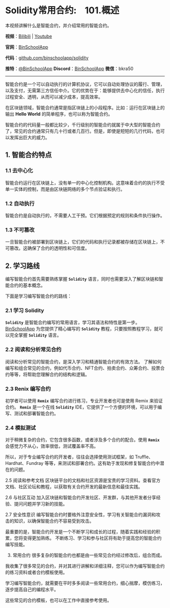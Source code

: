 # Solidity常用合约:&nbsp;&nbsp;&nbsp;&nbsp;101.概述 

本视频讲解什么是智能合约，并介绍常用的智能合约。

**视频**：[Bilibili](#)  |  [Youtube](#)

**官网**：[BinSchoolApp](https://binschool.app)

**代码**：[github.com/binschoolapp/solidity](https://github.com/binschoolapp/solidity)

**推特**：[@BinSchoolApp](https://twitter.com/BinSchoolApp)    **Discord**：[BinSchoolApp](https://discord.gg/PB2YEvggWq)   **微信**：bkra50 

-----

智能合约是一个可以自动执行的计算机协议，它可以自动处理协议的履行、管理，以及支付，无需第三方信任中介。它的优势在于：能够提供去中心化的信任，执行过程安全、透明，从而可以减少成本，提高效率。

在区块链领域，智能合约通常是指区块链上的小段程序。比如：运行在区块链上的输出 **Hello World** 的简单程序，也可以称为智能合约。

智能合约的代码量一般都比较少，千行级别的智能合约就属于中大型的智能合约了，常见的合约通常只有几十行或者几百行。但是，即使是短短的几行代码，也可以发挥出巨大的威力。

## 1. 智能合约特点
### 1.1 去中心化
智能合约运行在区块链上，没有单一的中心化控制机构。这意味着合约的执行不受单一实体的控制，而是由区块链网络的多个节点验证和执行。

### 1.2 自动执行
智能合约是自动执行的，不需要人工干预。它们根据预定的规则和条件执行操作。

### 1.3 不可篡改
一旦智能合约被部署到区块链上，它们的代码和执行记录都被存储在区块链上，不可篡改。这确保了合约的透明性和可信度。

## 2. 学习路线
编写智能合约首先需要熟练掌握 **`Solidity`** 语言，同时也需要深入了解区块链和智能合约的基本概念。

下面是学习编写智能合约的路线：

### 2.1 学习 Solidity
**`Solidity`** 是智能合约编写的常用语言，学习其语法和特性是第一步。[BinSchoolApp](https://binschool.app)
为您提供了精心编写的 **`Solidity`** 教程，只要按照教程学习，就可以完全掌握 **`Solidity`** 语言。

### 2.2 阅读和分析常见合约
阅读和分析常见的智能合约，是深入学习和精通智能合约的有效方法。
了解如何编写和组合常见的合约，例如代币合约、NFT合约、拍卖合约、众筹合约、投票合约等等，将帮助您理解合约的结构和逻辑。

### 2.3 Renix 编写合约
初学者可以使用 **`Remix`** 编写合约进行练习，专业开发者也可是使用 Remix 来验证合约。
**`Remix`** 是一个在线 **`Solidity`** IDE，它提供了一个方便的环境，可以用于编写、测试和部署智能合约。

### 2.4 模拟测试
对于稍微复杂的合约，它包含很多函数，或者涉及多个合约的配合。使用 **`Remix`** 会感觉力不从心，效率很低，测试覆盖率不高。

所以，对于专业编写合约的开发者，往往会选择使用测试框架，如 Truffle、Hardhat、Fundray 等等，来测试和部署合约。这有助于发现和修复智能合约中潜在的问题。

2.5 阅读和参考文档
区块链平台的文档和社区资源是宝贵的学习资料。查看官方文档、社区论坛和教程，以获取有关合约开发的最新信息和最佳实践。

2.6 与社区互动
加入区块链和智能合约开发社区、开发群，与其他开发者分享经验、提问问题并学习新的技能。

2.7 安全性意识
编写智能合约时要格外注意安全性，学习有关智能合约漏洞和攻击的知识，以确保智能合约不容易受到攻击。

最重要的是，智能合约开发是一个不断学习和成长的过程，随着实践和经验的积累，您将变得更加熟练。
不断练习、学习和参与社区将有助于提高您的智能合约编写技能。

3. 常用合约
很多复杂的智能合约也都是由一些常见合约经过修改后，组合而成。

我收集了很多常见的合约，并对其进行讲解和详细注释，您可以作为编写智能合约的练习资料或者合约模板使用。

学习编写智能合约，就需要在平时多多阅读一些常用合约，细心揣摩，模仿练习，逐步提高自己的编程水平。

这些常见的合约模板，也可以在工作中直接参考使用。
